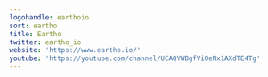 ```yaml
---
logohandle: earthoio
sort: eartho
title: Eartho
twitter: eartho_io
website: 'https://www.eartho.io/'
youtube: 'https://youtube.com/channel/UCAQYWBgfViOeNx1AXdTE4Tg'
---
```

